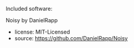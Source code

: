 Included software:

Noisy by DanielRapp
 * license: MIT-Licensed
 * source: https://github.com/DanielRapp/Noisy
